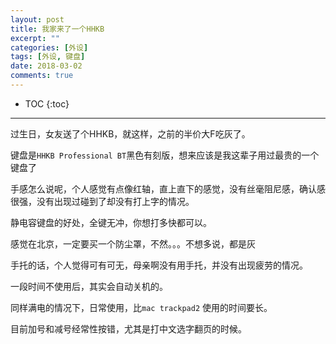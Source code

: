 ```yaml
---
layout: post
title: 我家来了一个HHKB
excerpt: ""
categories: [外设]
tags: [外设, 键盘]
date: 2018-03-02
comments: true
---
```


* TOC
{:toc}
---

过生日，女友送了个HHKB，就这样，之前的半价大F吃灰了。

键盘是`HHKB Professional BT`黑色有刻版，想来应该是我这辈子用过最贵的一个键盘了

手感怎么说呢，个人感觉有点像红轴，直上直下的感觉，没有丝毫阻尼感，确认感很强，没有出现过碰到了却没有打上字的情况。

静电容键盘的好处，全键无冲，你想打多快都可以。

感觉在北京，一定要买一个防尘罩，不然。。。不想多说，都是灰

手托的话，个人觉得可有可无，母亲啊没有用手托，并没有出现疲劳的情况。

一段时间不使用后，其实会自动关机的。

同样满电的情况下，日常使用，比`mac trackpad2` 使用的时间要长。

目前加号和减号经常性按错，尤其是打中文选字翻页的时候。

